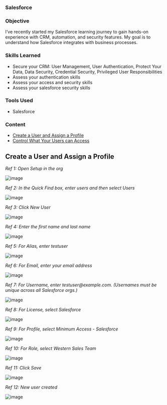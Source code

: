 ### Salesforce

### Objective

I’ve recently started my Salesforce learning journey to gain hands-on experience with CRM, automation, and security features. My goal is to understand how Salesforce integrates with business processes.

### Skills Learned

- Secure your CRM: User Management, User Authentication, Protect Your Data, Data Security, Credential Security, Privileged User Responsibilities
- Assess your authentication skills
- Assess your access and security skills
- Assess your salesforce security skills

### Tools Used

- Salesforce

### Content

-  [Create a User and Assign a Profile](#Create_a_User_and_Assign_a_Profile)
-  [Control What Your Users can Access](#Control_What_Your_Users_can_Access)


## Create a User and Assign a Profile

*Ref 1: Open Setup in the org*

![image](https://github.com/user-attachments/assets/309d195d-f332-4e08-9749-9995c929063e)

*Ref 2: In the Quick Find box, enter users and then select Users*

![image](https://github.com/user-attachments/assets/c8cdfa34-a1e8-49db-8087-0a86bbbe2f39)

*Ref 3: Click New User*

![image](https://github.com/user-attachments/assets/73fd6a10-bf43-4cf1-ab0f-387c90c61a39)

*Ref 4: Enter the first name and last name*

![image](https://github.com/user-attachments/assets/4f8dc45e-9680-4823-8cf7-c957cb89b356)

*Ref 5: For Alias, enter testuser*

![image](https://github.com/user-attachments/assets/c301e5b1-9437-42f3-ba8b-054bb76c9965)

*Ref 6: For Email, enter your email address*

![image](https://github.com/user-attachments/assets/eb99e694-a94e-434c-9a7b-a848aa64a763)

*Ref 7: For Username, enter <YourInitials>_testuser_<YYYYMMDD>@example.com. (Usernames must be unique across all Salesforce orgs.)*

![image](https://github.com/user-attachments/assets/e3b3c1ce-5f44-4ae8-95d7-4d197d0bf67d)

*Ref 8: For License, select Salesforce*

![image](https://github.com/user-attachments/assets/ec95f226-0b92-496d-84c7-e8afef31195f)

*Ref 9: For Profile, select Minimum Access - Salesforce*

![image](https://github.com/user-attachments/assets/1d7d01d9-a3f6-495c-b3cd-ccc064b3cd31)

*Ref 10: For Role, select Western Sales Team*

![image](https://github.com/user-attachments/assets/6c2d2c3b-30b0-45aa-b47e-2d1a80e7af4a)

*Ref 11: Click Save* 

![image](https://github.com/user-attachments/assets/f48065b2-e6c7-46b1-98ed-6a638a5a4721)

*Ref 12: New user created*

![image](https://github.com/user-attachments/assets/c0a4b066-4e98-4cd3-a83f-1b46362ae668)
